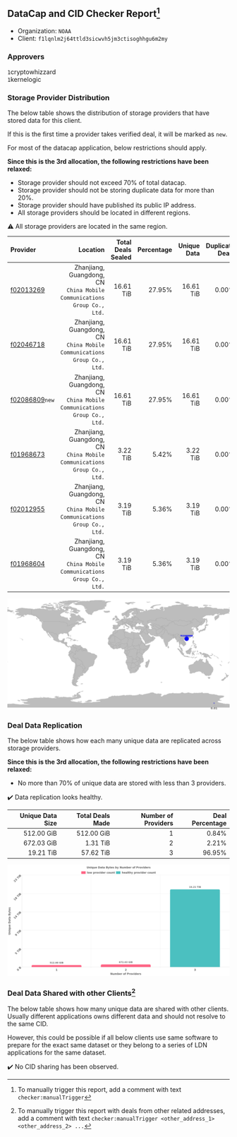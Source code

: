 ## DataCap and CID Checker Report[^1]
 - Organization: `NOAA`
 - Client: `f1lqnlm2j64ttld3sicwvh5jm3ctisoghhgu6m2my`
### Approvers
`1`cryptowhizzard<br/>`1`kernelogic

### Storage Provider Distribution
The below table shows the distribution of storage providers that have stored data for this client.

If this is the first time a provider takes verified deal, it will be marked as `new`.

For most of the datacap application, below restrictions should apply.

**Since this is the 3rd allocation, the following restrictions have been relaxed:**
 - Storage provider should not exceed 70% of total datacap.
 - Storage provider should not be storing duplicate data for more than 20%.
 - Storage provider should have published its public IP address.
 - All storage providers should be located in different regions.

⚠️ All storage providers are located in the same region.

| Provider                                                    |                                                                   Location | Total Deals Sealed | Percentage | Unique Data | Duplicate Deals |
| :---------------------------------------------------------- | -------------------------------------------------------------------------: | -----------------: | ---------: | ----------: | --------------: |
| [f02013269](https://filfox.info/en/address/f02013269)       | Zhanjiang, Guangdong, CN<br/>`China Mobile Communications Group Co., Ltd.` |          16.61 TiB |     27.95% |   16.61 TiB |           0.00% |
| [f02046718](https://filfox.info/en/address/f02046718)       | Zhanjiang, Guangdong, CN<br/>`China Mobile Communications Group Co., Ltd.` |          16.61 TiB |     27.95% |   16.61 TiB |           0.00% |
| [f02086809](https://filfox.info/en/address/f02086809)`new`  | Zhanjiang, Guangdong, CN<br/>`China Mobile Communications Group Co., Ltd.` |          16.61 TiB |     27.95% |   16.61 TiB |           0.00% |
| [f01968673](https://filfox.info/en/address/f01968673)       | Zhanjiang, Guangdong, CN<br/>`China Mobile Communications Group Co., Ltd.` |           3.22 TiB |      5.42% |    3.22 TiB |           0.00% |
| [f02012955](https://filfox.info/en/address/f02012955)       | Zhanjiang, Guangdong, CN<br/>`China Mobile Communications Group Co., Ltd.` |           3.19 TiB |      5.36% |    3.19 TiB |           0.00% |
| [f01968604](https://filfox.info/en/address/f01968604)       | Zhanjiang, Guangdong, CN<br/>`China Mobile Communications Group Co., Ltd.` |           3.19 TiB |      5.36% |    3.19 TiB |           0.00% |

<img src="https://raw.githubusercontent.com/data-preservation-programs/filplus-checker-assets/main/filecoin-project/filecoin-plus-large-datasets/issues/1728/1680858729163.png"/>

### Deal Data Replication
The below table shows how each many unique data are replicated across storage providers.


**Since this is the 3rd allocation, the following restrictions have been relaxed:**
- No more than 70% of unique data are stored with less than 3 providers.

✔️ Data replication looks healthy.

| Unique Data Size | Total Deals Made | Number of Providers | Deal Percentage |
| ---------------: | ---------------: | ------------------: | --------------: |
|       512.00 GiB |       512.00 GiB |                   1 |           0.84% |
|       672.03 GiB |         1.31 TiB |                   2 |           2.21% |
|        19.21 TiB |        57.62 TiB |                   3 |          96.95% |

<img src="https://raw.githubusercontent.com/data-preservation-programs/filplus-checker-assets/main/filecoin-project/filecoin-plus-large-datasets/issues/1728/1680858729821.png"/>

### Deal Data Shared with other Clients[^3]
The below table shows how many unique data are shared with other clients.
Usually different applications owns different data and should not resolve to the same CID.

However, this could be possible if all below clients use same software to prepare for the exact same dataset or they belong to a series of LDN applications for the same dataset.

✔️ No CID sharing has been observed.

[^1]: To manually trigger this report, add a comment with text `checker:manualTrigger`

[^2]: Deals from those addresses are combined into this report as they are specified with `checker:manualTrigger`

[^3]: To manually trigger this report with deals from other related addresses, add a comment with text `checker:manualTrigger <other_address_1> <other_address_2> ...`
